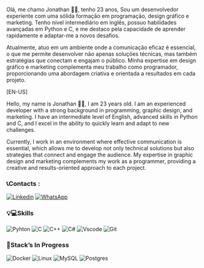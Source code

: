Olá, me chamo Jonathan 👋🏿, tenho 23 anos, Sou um desenvolvedor experiente com uma sólida formação em programação, design gráfico e marketing. Tenho nível  intermediário em inglês, possuo habilidades avançadas em Python e C, e me destaco pela capacidade de aprender rapidamente e adaptar-me a novos desafios.

Atualmente, atuo em um ambiente onde a comunicação eficaz é essencial, o que me permite desenvolver não apenas soluções técnicas, mas também estratégias que conectam e engajam o público. Minha expertise em design gráfico e marketing complementa meu trabalho como programador, proporcionando uma abordagem criativa e orientada a resultados em cada projeto.


 [EN-US] 

Hello, my name is Jonathan 👋🏿, I am 23 years old. I am an experienced developer with a strong background in programming, graphic design, and marketing. I have an intermediate level of English, advanced skills in Python and C, and I excel in the ability to quickly learn and adapt to new challenges.

Currently, I work in an environment where effective communication is essential, which allows me to develop not only technical solutions but also strategies that connect and engage the audience. My expertise in graphic design and marketing complements my work as a programmer, providing a creative and results-oriented approach to each project.

### 📞Contacts :

[![Linkedin](https://img.shields.io/badge/LinkedIn-0077B5?style=for-the-badge&logo=linkedin&logoColor=white
)](https://www.linkedin.com/in/jonathan-vieira-9481bb1aa/)
[![WhatsApp](https://img.shields.io/badge/WhatsApp-25D366?style=for-the-badge&logo=whatsapp&logoColor=white)](https://wa.me/5521990567427)




### 💡💻Skills

![Pyhton](https://img.shields.io/badge/Python-14354C?style=for-the-badge&logo=python&logoColor=white)
![C](https://img.shields.io/badge/C-00599C?style=for-the-badge&logo=c&logoColor=white
)
![C++](https://img.shields.io/badge/C%2B%2B-00599C?style=for-the-badge&logo=c%2B%2B&logoColor=white
)
![C#](https://img.shields.io/badge/C%23-239120?style=for-the-badge&logo=c-sharp&logoColor=white
)
![Vscode](https://img.shields.io/badge/Vscode-007ACC?style=for-the-badge&logo=visual-studio-code&logoColor=white)
![Git](https://img.shields.io/badge/GIT-E44C30?style=for-the-badge&logo=git&logoColor=white)

### 🚀Stack’s In Progress

![Docker](https://img.shields.io/badge/docker-%230db7ed.svg?style=for-the-badge&logo=docker&logoColor=white)
![Linux](https://img.shields.io/badge/Linux-FCC624?style=for-the-badge&logo=linux&logoColor=black)
![MySQL](https://img.shields.io/badge/mysql-4479A1.svg?style=for-the-badge&logo=mysql&logoColor=white)
![Postgres](https://img.shields.io/badge/postgres-%23316192.svg?style=for-the-badge&logo=postgresql&logoColor=white)












